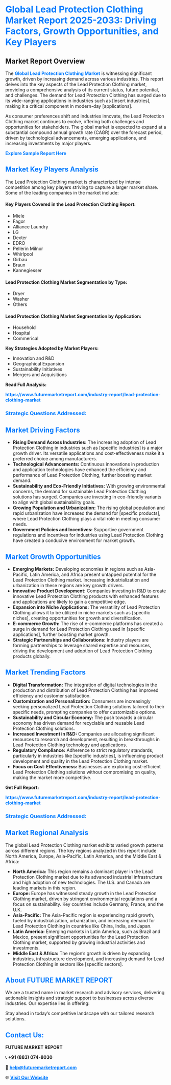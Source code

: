 <h1 style="color: #007BFF;">Global Lead Protection Clothing Market Report 2025-2033: Driving Factors, Growth Opportunities, and Key Players</h1>

<section id="overview">
<h2>Market Report Overview</h2>
<p>The <a href="https://www.futuremarketreport.com/industry-report/lead-protection-clothing-market" style="color: #007BFF; text-decoration: none;"><strong>Global Lead Protection Clothing Market</strong></a> is witnessing significant growth, driven by increasing demand across various industries. This report delves into the key aspects of the Lead Protection Clothing market, providing a comprehensive analysis of its current status, future potential, and challenges. The demand for Lead Protection Clothing has surged due to its wide-ranging applications in industries such as [insert industries], making it a critical component in modern-day [applications].</p>
<p>As consumer preferences shift and industries innovate, the Lead Protection Clothing market continues to evolve, offering both challenges and opportunities for stakeholders. The global market is expected to expand at a substantial compound annual growth rate (CAGR) over the forecast period, driven by technological advancements, emerging applications, and increasing investments by major players.</p>
</section>

<section id="overview">
<p><a href="https://www.futuremarketreport.com/request-sample/reportId=33595" style="color: #007BFF; text-decoration: none;"><strong>Explore Sample Report Here</strong></a></p>
</section>

<section id="key-players">
<h2 style="color: #007BFF;">Market Key Players Analysis</h2>
<p>The Lead Protection Clothing market is characterized by intense competition among key players striving to capture a larger market share. Some of the leading companies in the market include:</p>
<h4>Key Players Covered in the Lead Protection Clothing Report:</h4>
<ul><li>Miele</li><li>Fagor</li><li>Alliance Laundry</li><li>LG</li><li>Dexter</li><li>EDRO</li><li>Pellerin Milnor</li><li>Whirlpool</li><li>Girbau</li><li>Braun</li><li>Kannegiesser</li></ul>
<h4>Lead Protection Clothing Market Segmentation by Type:</h4>
<ul><li>Dryer</li><li>Washer</li><li>Others</li></ul>

<h4>Lead Protection Clothing Market Segmentation by Application:</h4>
<ul><li>Household</li><li>Hospital</li><li>Commerical</li></ul>
<p><strong>Key Strategies Adopted by Market Players:</strong></p>
<ul>
<li>Innovation and R&D</li>
<li>Geographical Expansion</li>
<li>Sustainability Initiatives</li>
<li>Mergers and Acquisitions</li>
</ul>
</section>

<section>
<p><strong>Read Full Analysis: </strong></p><a href="https://www.futuremarketreport.com/industry-report/lead-protection-clothing-market" style="color: #007BFF; text-decoration: none;"><strong>https://www.futuremarketreport.com/industry-report/lead-protection-clothing-market</strong></a>
<h3 style="color: #007BFF;">Strategic Questions Addressed:</h3>
</section>

<section id="driving-factors">
<h2 style="color: #007BFF;">Market Driving Factors</h2>
<ul>
<li><strong>Rising Demand Across Industries:</strong> The increasing adoption of Lead Protection Clothing in industries such as [specific industries] is a major growth driver. Its versatile applications and cost-effectiveness make it a preferred choice among manufacturers.</li>
<li><strong>Technological Advancements:</strong> Continuous innovations in production and application technologies have enhanced the efficiency and performance of Lead Protection Clothing, further boosting market demand.</li>
<li><strong>Sustainability and Eco-Friendly Initiatives:</strong> With growing environmental concerns, the demand for sustainable Lead Protection Clothing solutions has surged. Companies are investing in eco-friendly variants to align with global sustainability goals.</li>
<li><strong>Growing Population and Urbanization:</strong> The rising global population and rapid urbanization have increased the demand for [specific products], where Lead Protection Clothing plays a vital role in meeting consumer needs.</li>
<li><strong>Government Policies and Incentives:</strong> Supportive government regulations and incentives for industries using Lead Protection Clothing have created a conducive environment for market growth.</li>
</ul>
</section>

<section id="growth-opportunities">
<h2 style="color: #007BFF;">Market Growth Opportunities</h2>
<ul>
<li><strong>Emerging Markets:</strong> Developing economies in regions such as Asia-Pacific, Latin America, and Africa present untapped potential for the Lead Protection Clothing market. Increasing industrialization and urbanization in these regions are key growth drivers.</li>
<li><strong>Innovative Product Development:</strong> Companies investing in R&D to create innovative Lead Protection Clothing products with enhanced features and applications are likely to gain a competitive edge.</li>
<li><strong>Expansion into Niche Applications:</strong> The versatility of Lead Protection Clothing allows it to be utilized in niche markets such as [specific niches], creating opportunities for growth and diversification.</li>
<li><strong>E-commerce Growth:</strong> The rise of e-commerce platforms has created a surge in demand for Lead Protection Clothing used in [specific applications], further boosting market growth.</li>
<li><strong>Strategic Partnerships and Collaborations:</strong> Industry players are forming partnerships to leverage shared expertise and resources, driving the development and adoption of Lead Protection Clothing products globally.</li>
</ul>
</section>

<section id="trending-factors">
<h2 style="color: #007BFF;">Market Trending Factors</h2>
<ul>
<li><strong>Digital Transformation:</strong> The integration of digital technologies in the production and distribution of Lead Protection Clothing has improved efficiency and customer satisfaction.</li>
<li><strong>Customization and Personalization:</strong> Consumers are increasingly seeking personalized Lead Protection Clothing solutions tailored to their specific needs, prompting companies to offer customizable options.</li>
<li><strong>Sustainability and Circular Economy:</strong> The push towards a circular economy has driven demand for recyclable and reusable Lead Protection Clothing solutions.</li>
<li><strong>Increased Investment in R&D:</strong> Companies are allocating significant resources to research and development, resulting in breakthroughs in Lead Protection Clothing technology and applications.</li>
<li><strong>Regulatory Compliance:</strong> Adherence to strict regulatory standards, particularly in industries like [specific industries], is influencing product development and quality in the Lead Protection Clothing market.</li>
<li><strong>Focus on Cost-Effectiveness:</strong> Businesses are exploring cost-efficient Lead Protection Clothing solutions without compromising on quality, making the market more competitive.</li>
</ul>
</section>

<section>
<p><strong>Get Full Report: </strong></p><a href="https://www.futuremarketreport.com/industry-report/lead-protection-clothing-market" style="color: #007BFF; text-decoration: none;"><strong>https://www.futuremarketreport.com/industry-report/lead-protection-clothing-market</strong></a>
<h3 style="color: #007BFF;">Strategic Questions Addressed:</h3>
</section>


<section id="regional-analysis">
<h2 style="color: #007BFF;">Market Regional Analysis</h2>
<p>The global Lead Protection Clothing market exhibits varied growth patterns across different regions. The key regions analyzed in this report include North America, Europe, Asia-Pacific, Latin America, and the Middle East & Africa:</p>
<ul>
<li><strong>North America:</strong> This region remains a dominant player in the Lead Protection Clothing market due to its advanced industrial infrastructure and high adoption of new technologies. The U.S. and Canada are leading markets in this region.</li>
<li><strong>Europe:</strong> Europe has witnessed steady growth in the Lead Protection Clothing market, driven by stringent environmental regulations and a focus on sustainability. Key countries include Germany, France, and the U.K.</li>
<li><strong>Asia-Pacific:</strong> The Asia-Pacific region is experiencing rapid growth, fueled by industrialization, urbanization, and increasing demand for Lead Protection Clothing in countries like China, India, and Japan.</li>
<li><strong>Latin America:</strong> Emerging markets in Latin America, such as Brazil and Mexico, present significant opportunities for the Lead Protection Clothing market, supported by growing industrial activities and investments.</li>
<li><strong>Middle East & Africa:</strong> The region’s growth is driven by expanding industries, infrastructure development, and increasing demand for Lead Protection Clothing in sectors like [specific sectors].</li>
</ul>
</section>

<footer>
<h2 style="color: #007BFF;">About FUTURE MARKET REPORT</h2>
<p>We are a trusted name in market research and advisory services, delivering actionable insights and strategic support to businesses across diverse industries. Our expertise lies in offering:</p>

<p>Stay ahead in today’s competitive landscape with our tailored research solutions.</p>

<h2 style="color: #007BFF;">Contact Us:</h2>
<p><strong>FUTURE MARKET REPORT</strong></p>
<p>📞 <strong>+91 (883) 074-8030</strong></p>
<p>📧 <strong><a href="mailto:help@futuremarketreport.com" style="color: #007BFF;">help@futuremarketreport.com</a></strong></p>
<p>🌐 <strong><a href="https://www.futuremarketreport.com/" style="color: #007BFF;">Visit Our Website</a></strong></p>
</footer>